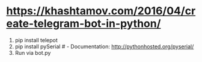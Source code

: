 # https://khashtamov.com/2016/04/create-telegram-bot-in-python/

1. pip install telepot
2. pip install pySerial  # - Documentation: http://pythonhosted.org/pyserial/
2. Run via bot.py
